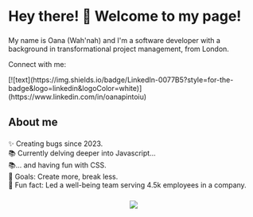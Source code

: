 <h1 align="left">Hey there! 👋 Welcome to my page! </h1>

###

<p align="left">My name is Oana (Wah'nah) and I'm a software developer with a background in transformational project management, from London.</p>
<p align="left">Connect with me:</p>
[![text](https://img.shields.io/badge/LinkedIn-0077B5?style=for-the-badge&logo=linkedin&logoColor=white)](https://www.linkedin.com/in/oanapintoiu)

###

<h2 align="left">About me</h2>

###

<p align="left">✨ Creating bugs since 2023.<br>📚 Currently delving deeper into Javascript...<br>📚... and having fun with CSS.<br>🎯 Goals: Create more, break less.<br>🎲 Fun fact: Led a well-being team serving 4.5k employees in a company.</p>

###

<div align="center">
  <img src="https://profile-counter.glitch.me/oanapintoiu/count.svg?"  />
</div>

###
